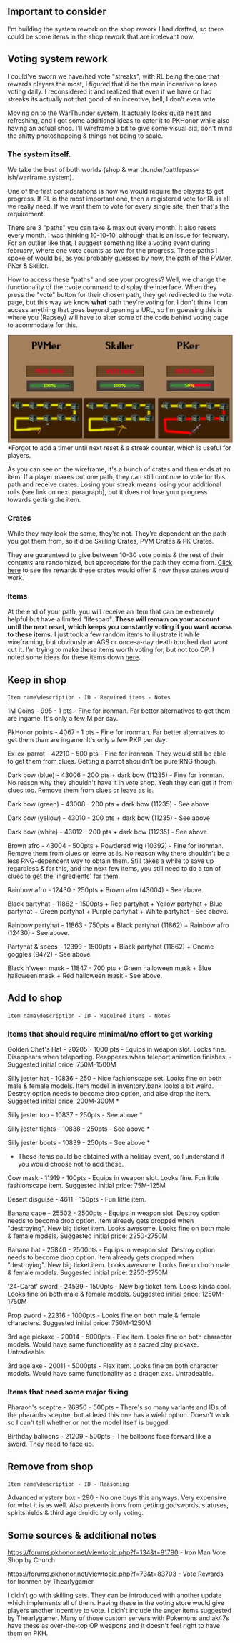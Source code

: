 ## Important to consider

I'm building the system rework on the shop rework I had drafted, so there could be some items in the shop rework that are irrelevant now.

## **Voting system rework**

I could've sworn we have/had vote "streaks", with RL being the one that rewards players the most, I figured that'd be the main incentive to keep voting daily. I reconsidered it and realized that even if we have or had streaks its actually not that good of an incentive, hell, I don't even vote.

Moving on to the WarThunder system. It actually looks quite neat and refreshing, and I got some additional ideas to cater it to PKHonor while also having an actual shop. I'll wireframe a bit to give some visual aid, don't mind the shitty photoshopping & things not being to scale. 


### The system itself.
We take the best of both worlds (shop & war thunder/battlepass-ish/warframe system).

One of the first considerations is how we would require the players to get progress. If RL is the most important one, then a registered vote for RL is all we really need. If we want them to vote for every single site, then that's the requirement.

There are 3 "paths" you can take & max out every month. It also resets every month. I was thinking 10-10-10, although that is an issue for february. For an outlier like that, I suggest something like a voting event during february, where one vote counts as two for the progress. 
These paths I spoke of would be, as you probably guessed by now, the path of the PVMer, PKer & Skiller.

How to access these "paths" and see your progress? Well, we change the functionality of the ::vote command to display the interface. When they press the "vote" button for their chosen path, they get redirected to the vote page, but this way we know **what** path they're voting for. I don't think I can access anything that goes beyond opening a URL, so I'm guessing this is where you (Rapsey) will have to alter some of the code behind voting page to acommodate for this.

![alt text](https://github.com/LievenGeryl/voteshoppkh/blob/main/voteprogress.png)
*Forgot to add a timer until next reset & a streak counter, which is useful for players.

As you can see on the wireframe, it's a bunch of crates and then ends at an item. If a player maxes out one path, they can still continue to vote for this path and receive crates. Losing your streak means losing your additional rolls (see link on next paragraph), but it does not lose your progress towards getting the item.

### Crates
While they may look the same, they're not. They're dependent on the path you got them from, so it'd be Skilling Crates, PVM Crates & PK Crates.

They are guaranteed to give between 10-30 vote points & the rest of their contents are randomized, but appropriate for the path they come from. [Click here](https://github.com/LievenGeryl/voteshoppkh/blob/main/crates.md) to see the rewards these crates would offer & how these crates would work.

### Items
At the end of your path, you will receive an item that can be extremely helpful but have a limited "lifespan". **These will remain on your account until the next reset, which keeps you constantly voting if you want access to these items.** I just took a few random items to illustrate it while wireframing, but obviously an AGS or once-a-day death touched dart wont cut it. I'm trying to make these items worth voting for, but not too OP. I noted some ideas for these items down [here](https://github.com/LievenGeryl/voteshoppkh/blob/main/items.md).

## **Keep in shop**

`Item name\description - ID - Required items - Notes`

1M Coins - 995 - 1 pts - Fine for ironman. Far better alternatives to get them are ingame. It's only a few M per day.

PkHonor points - 4067 - 1 pts - Fine for ironman. Far better alternatives to get them than are ingame. It's only a few PKP per day.

Ex-ex-parrot - 42210 - 500 pts - Fine for ironman. They would still be able to get them from clues. Getting a parrot shouldn't be pure RNG though.

Dark bow (blue) - 43006 - 200 pts + dark bow (11235) - Fine for ironman. No reason why they shouldn't have it in vote shop. Yeah they can get it from clues too. Remove them from clues or leave as is.

Dark bow (green) - 43008 - 200 pts + dark bow (11235) - See above

Dark bow (yellow) - 43010 - 200 pts + dark bow (11235) - See above

Dark bow (white) - 43012 - 200 pts + dark bow (11235) - See above

Brown afro - 43004 - 500pts + Powdered wig (10392) - Fine for ironman. Remove them from clues or leave as is. No reason why there shouldn't be a less RNG-dependent way to obtain them. Still takes a while to save up regardless & for this, and the next few items, you still need to do a ton of clues to get the 'ingredients' for them.

Rainbow afro - 12430 - 250pts + Brown afro (43004) - See above.

Black partyhat - 11862 - 1500pts + Red partyhat + Yellow partyhat + Blue partyhat + Green partyhat + Purple partyhat + White partyhat -  See above.

Rainbow partyhat - 11863 - 750pts + Black partyhat (11862) + Rainbow afro (12430) - See above.

Partyhat & specs - 12399 - 1500pts + Black partyhat (11862) + Gnome goggles (9472) - See above.

Black h'ween mask - 11847 - 700 pts + Green halloween mask + Blue halloween mask + Red halloween mask - See above.


## **Add to shop** 

`Item name\description - ID - Required items - Notes`

### Items that should require minimal/no effort to get working

Golden Chef's Hat - 20205 - 1000 pts - Equips in weapon slot. Looks fine. Disappears when teleporting. Reappears when teleport animation finishes. - Suggested initial price: 750M-1500M

Silly jester hat - 10836 - 250 - Nice fashionscape set. Looks fine on both male & female models. Item model in inventory\bank looks a bit weird. Destroy option needs to become drop option, and also drop the item. Suggested initial price: 200M-300M *

Silly jester top - 10837 - 250pts - See above *

Silly jester tights - 10838 - 250pts - See above *

Silly jester boots - 10839 - 250pts - See above *

* These items could be obtained with a holiday event, so I understand if you would choose not to add these.

Cow mask - 11919 - 100pts - Equips in weapon slot. Looks fine. Fun little fashionscape item. Suggested initial price: 75M-125M

Desert disguise - 4611 - 150pts - Fun little item.

Banana cape - 25502 - 2500pts - Equips in weapon slot. Destroy option needs to become drop option. Item already gets dropped when "destroying". New big ticket item. Looks awesome. Looks fine on both male & female models. Suggested initial price: 2250-2750M

Banana hat - 25840 - 2500pts - Equips in weapon slot. Destroy option needs to become drop option.  Item already gets dropped when "destroying". New big ticket item. Looks awesome. Looks fine on both male & female models. Suggested initial price: 2250-2750M

'24-Carat' sword - 24539 - 1500pts - New big ticket item. Looks kinda cool. Looks fine on both male & female models. Suggested initial price: 1250M-1750M

Prop sword - 22316 - 1000pts - Looks fine on both male & female characters. Suggested initial price: 750M-1250M

3rd age pickaxe - 20014 - 5000pts - Flex item. Looks fine on both character models. Would have same functionality as a sacred clay pickaxe. Untradeable.

3rd age axe - 20011 - 5000pts - Flex item. Looks fine on both character models. Would have same functionality as a dragon axe. Untradeable.

### Items that need some major fixing

Pharaoh's sceptre - 26950 - 500pts - There's so many variants and IDs of the pharaohs sceptre, but at least this one has a wield option. Doesn't work so I can't tell whether or not the model itself is bugged.

Birthday balloons - 21209 - 500pts - The balloons face forward like a sword. They need to face up. 

## **Remove from shop**

`Item name\description - ID - Reasoning`

Advanced mystery box - 290 - No one buys this anyways. Very expensive for what it is as well. Also prevents irons from getting godswords, statuses, spiritshields & third age druidic by only voting.



## Some sources & additional notes
https://forums.pkhonor.net/viewtopic.php?f=134&t=81790 - Iron Man Vote Shop by Church

https://forums.pkhonor.net/viewtopic.php?f=73&t=83703 - Vote Rewards for Ironmen by Thearlygamer

I didn't go with skilling sets. They can be introduced with another update which implements all of them. Having these in the voting store would give players another incentive to vote.
I didn't include the anger items suggested by Thearlygamer. Many of those custom servers with Pokemons and ak47s have these as over-the-top OP weapons and it doesn't feel right to have them on PKH. 
